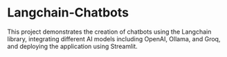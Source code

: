 # Langchain-Chatbots
This project demonstrates the creation of chatbots using the Langchain library, integrating different AI models including OpenAI, Ollama, and Groq, and deploying the application using Streamlit.
